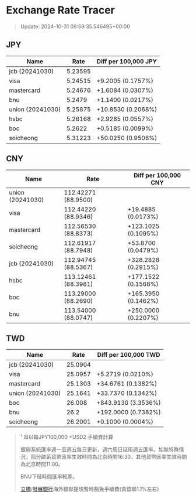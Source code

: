 # Exchange Rate Tracer

> Update: 2024-10-31 09:59:35.546495+00:00

## JPY

| Name             |    Rate | Diff per 100,000 JPY   |
|------------------|---------|------------------------|
| jcb (20241030)   | 5.23595 |                        |
| visa             | 5.24515 | +9.2005 (0.1757%)      |
| mastercard       | 5.24676 | +1.6084 (0.0307%)      |
| bnu              | 5.2479  | +1.1400 (0.0217%)      |
| union (20241030) | 5.25875 | +10.8530 (0.2068%)     |
| hsbc             | 5.26168 | +2.9285 (0.0557%)      |
| boc              | 5.2622  | +0.5185 (0.0099%)      |
| soicheong        | 5.31223 | +50.0250 (0.9506%)     |

## CNY

| Name             | Rate                | Diff per 100,000 CNY   |
|------------------|---------------------|------------------------|
| union (20241030) | 112.42271	(88.9500) |                        |
| visa             | 112.44220	(88.9346) | +19.4885 (0.0173%)     |
| mastercard       | 112.56530	(88.8373) | +123.1025 (0.1095%)    |
| soicheong        | 112.61917	(88.7948) | +53.8700 (0.0479%)     |
| jcb (20241030)   | 112.94745	(88.5367) | +328.2828 (0.2915%)    |
| hsbc             | 113.12461	(88.3981) | +177.1522 (0.1568%)    |
| boc              | 113.29000	(88.2690) | +165.3950 (0.1462%)    |
| bnu              | 113.54000	(88.0747) | +250.0000 (0.2207%)    |

## TWD

| Name             |    Rate | Diff per 100,000 TWD   |
|------------------|---------|------------------------|
| jcb (20241030)   | 25.0904 |                        |
| visa             | 25.0957 | +5.2719 (0.0210%)      |
| mastercard       | 25.1303 | +34.6761 (0.1382%)     |
| union (20241030) | 25.1641 | +33.7370 (0.1342%)     |
| boc              | 26.008  | +843.9130 (3.3536%)    |
| bnu              | 26.2    | +192.0000 (0.7382%)    |
| soicheong        | 26.2001 | +0.1000 (0.0004%)      |


> ¹ IB以每JPY100,000 +USD2 手續費計算
>
> 銀聯系統匯率週一至週五每日更新，週六周日延用週五匯率。如無特殊情況，部分歐系貨幣匯率生效時間為北京時間16:30，其他貨幣匯率生效時間為北京時間11:00。
>
> BNU下班時間匯率較差。
>
> [立橋](https://www.wlbank.com.mo/uploads/ueditor/file/20181211/1544536513900230.pdf)/[發展銀行](https://www.mdb.com.mo/Service_Charges_20230728.pdf)海外銀聯提現暫時豁免手續費(貴銀聯1.1%左右)

